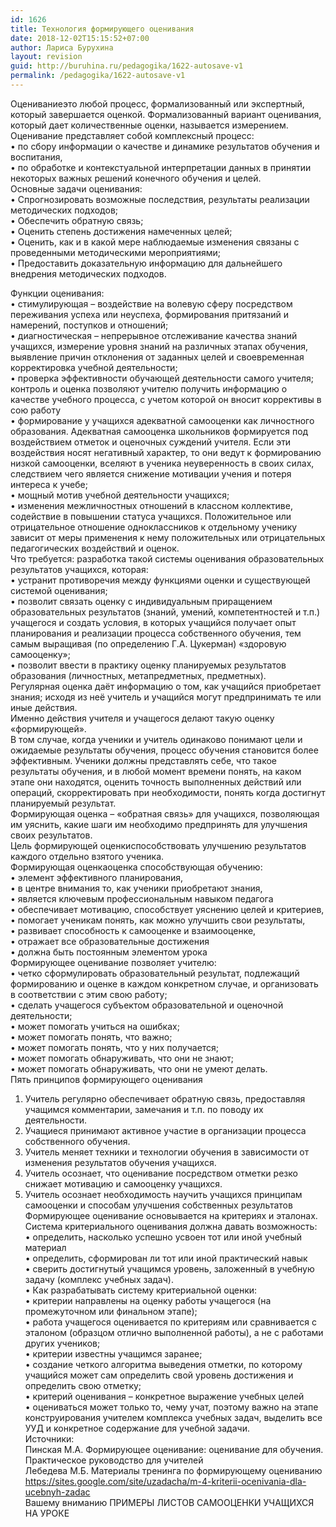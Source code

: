 ```yaml
---
id: 1626
title: Технология формирующего оценивания
date: 2018-12-02T15:15:52+07:00
author: Лариса Бурухина
layout: revision
guid: http://buruhina.ru/pedagogika/1622-autosave-v1
permalink: /pedagogika/1622-autosave-v1
---
```

Оцениваниеэто любой процесс, формализованный или экспертный, который завершается оценкой. Формализованный вариант оценивания, который дает количественные оценки, называется измерением.  
Оценивание представляет собой комплексный процесс:  
• по сбору информации о качестве и динамике результатов обучения и воспитания,  
• по обработке и контекстуальной интерпретации данных в принятии некоторых важных решений конечного обучения и целей.  
Основные задачи оценивания:  
• Спрогнозировать возможные последствия, результаты реализации методических подходов;  
• Обеспечить обратную связь;  
• Оценить степень достижения намеченных целей;  
• Оценить, как и в какой мере наблюдаемые изменения связаны с проведенными методическими мероприятиями;  
• Предоставить доказательную информацию для дальнейшего внедрения методических подходов.  
<!--more-->

Функции оценивания:  
• стимулирующая – воздействие на волевую сферу посредством переживания успеха или неуспеха, формирования притязаний и намерений, поступков и отношений;  
• диагностическая – непрерывное отслеживание качества знаний учащихся, измерение уровня знаний на различных этапах обучения, выявление причин отклонения от заданных целей и своевременная корректировка учебной деятельности;  
• проверка эффективности обучающей деятельности самого учителя; контроль и оценка позволяют учителю получить информацию о качестве учебного процесса, с учетом которой он вносит коррективы в сою работу  
• формирование у учащихся адекватной самооценки как личностного образования. Адекватная самооценка школьников формируется под воздействием отметок и оценочных суждений учителя. Если эти воздействия носят негативный характер, то они ведут к формированию низкой самооценки, вселяют в ученика неуверенность в своих силах, следствием чего является снижение мотивации учения и потеря интереса к учебе;  
• мощный мотив учебной деятельности учащихся;  
• изменения межличностных отношений в классном коллективе, содействие в повышении статуса учащихся. Положительное или отрицательное отношение одноклассников к отдельному ученику зависит от меры применения к нему положительных или отрицательных педагогических воздействий и оценок.  
Что требуется: разработка такой системы оценивания образовательных результатов учащихся, которая:  
• устранит противоречия между функциями оценки и существующей системой оценивания;  
• позволит связать оценку с индивидуальным приращением образовательных результатов (знаний, умений, компетентностей и т.п.) учащегося и создать условия, в которых учащийся получает опыт планирования и реализации процесса собственного обучения, тем самым выращивая (по определению Г.А. Цукерман) «здоровую самооценку»;  
• позволит ввести в практику оценку планируемых результатов образования (личностных, метапредметных, предметных).  
Регулярная оценка даёт информацию о том, как учащийся приобретает знания; исходя из неё учитель и учащийся могут предпринимать те или иные действия.  
Именно действия учителя и учащегося делают такую оценку «формирующей».  
В том случае, когда ученики и учитель одинаково понимают цели и ожидаемые результаты обучения, процесс обучения становится более эффективным. Ученики должны представлять себе, что такое результаты обучения, и в любой момент времени понять, на каком этапе они находятся, оценить точность выполненных действий или операций, скорректировать при необходимости, понять когда достигнут планируемый результат.  
Формирующая оценка – «обратная связь» для учащихся, позволяющая им уяснить, какие шаги им необходимо предпринять для улучшения своих результатов.  
Цель формирующей оценкиспособствовать улучшению результатов каждого отдельно взятого ученика.  
Формирующая оценкаоценка способствующая обучению:  
• элемент эффективного планирования,  
• в центре внимания то, как ученики приобретают знания,  
• является ключевым профессиональным навыком педагога  
• обеспечивает мотивацию, способствует уяснению целей и критериев,  
• помогает ученикам понять, как можно улучшить свои результаты,  
• развивает способность к самооценке и взаимооценке,  
• отражает все образовательные достижения  
• должна быть постоянным элементом урока  
Формирующее оценивание позволяет учителю:  
• четко сформулировать образовательный результат, подлежащий формированию и оценке в каждом конкретном случае, и организовать в соответствии с этим свою работу;  
• сделать учащегося субъектом образовательной и оценочной деятельности;  
• может помогать учиться на ошибках;  
• может помогать понять, что важно;  
• может помогать понять, что у них получается;  
• может помогать обнаруживать, что они не знают;  
• может помогать обнаруживать, что они не умеют делать.  
Пять принципов формирующего оценивания  
1. Учитель регулярно обеспечивает обратную связь, предоставляя учащимся комментарии, замечания и т.п. по поводу их деятельности.  
2. Учащиеся принимают активное участие в организации процесса собственного обучения.  
3. Учитель меняет техники и технологии обучения в зависимости от изменения результатов обучения учащихся.  
4. Учитель осознает, что оценивание посредством отметки резко снижает мотивацию и самооценку учащихся.  
5. Учитель осознает необходимость научить учащихся принципам самооценки и способам улучшения собственных результатов  
Формирующее оценивание основывается на критериях и эталонах. Система критериального оценивания должна давать возможность:  
• определить, насколько успешно усвоен тот или иной учебный материал  
• определить, сформирован ли тот или иной практический навык  
• сверить достигнутый учащимся уровень, заложенный в учебную задачу (комплекс учебных задач).  
• Как разрабатывать систему критериальной оценки:  
• критерии направлены на оценку работы учащегося (на промежуточном или финальном этапе);  
• работа учащегося оценивается по критериям или сравнивается с эталоном (образцом отлично выполненной работы), а не с работами других учеников;  
• критерии известны учащимся заранее;  
• создание четкого алгоритма выведения отметки, по которому учащийся может сам определить свой уровень достижения и определить свою отметку;  
• критерий оценивания – конкретное выражение учебных целей  
• оцениваться может только то, чему учат, поэтому важно на этапе конструирования учителем комплекса учебных задач, выделить все УУД и конкретное содержание для учебной задачи.  
Источники:  
Пинская М.А. Формирующее оценивание: оценивание для обучения. Практическое руководство для учителей  
Лебедева М.Б. Материалы тренинга по формирующему оцениванию  
https://sites.google.com/site/uzadacha/m-4-kriterii-ocenivania-dla-ucebnyh-zadac  
Вашему вниманию ПРИМЕРЫ ЛИСТОВ САМООЦЕНКИ УЧАЩИХСЯ НА УРОКЕ  


<div class="ead-preview">
  <div class="ead-document" style="position:relative;padding-top:90%;">
  </div>
</div>